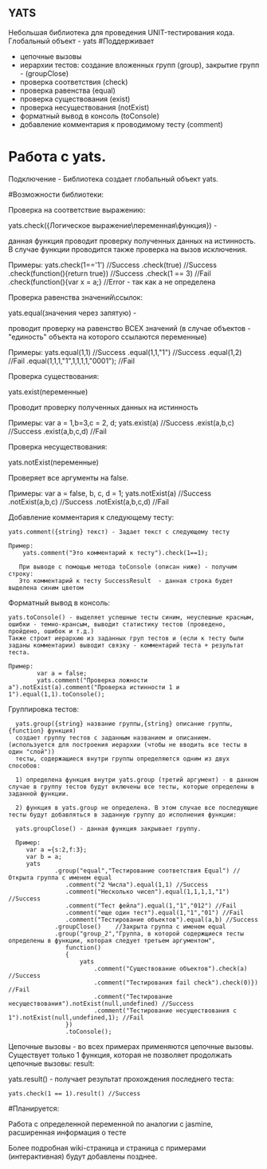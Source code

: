 ## YATS
Небольшая библиотека для проведения UNIT-тестирования кода.
Глобальный объект - yats 
#Поддерживает 
 - цепочные вызовы
 - иерархии тестов: создание вложенных групп (group), закрытие групп - (groupClose)
 - проверка соответствия (check)
 - проверка равенства (equal)
 - проверка существования (exist)
 - проверка несуществования (notExist)
 - форматный вывод в консоль (toConsole)
 - добавление комментария к проводимому тесту (comment)

# Работа с yats.

Подключение - <script type="text/javascript" src="pathTo/yats.js"></script>
Библиотека создает глобальный объект yats.

#Возможности библиотеки:

Проверка на соответствие выражению:

yats.check({Логическое выражение\переменная\функция}) -

  данная функция проводит проверку полученных данных на истинность.
  В случае функции проводится также проверка на вызов исключения.

Примеры:
     yats.check(1=='1') //Success
                 .check(true)   //Success
                 .check(function(){return true}) //Success
                 .check(1 == 3) //Fail
                 .check(function(){var x = a;} //Error - так как a не определена


Проверка равенства значений\ссылок:

yats.equal(значения через запятую) -

 проводит проверку на равенство ВСЕХ значений (в случае объектов - "единость" объекта на которого ссылаются переменные)

Примеры:
        yats.equal(1,1) //Success
            .equal(1,1,"1") //Success
            .equal(1,2) //Fail
            .equal(1,1,1,"1",1,1,1,1,"0001"); //Fail


Проверка существования:

yats.exist(переменные)

 Проводит проверку полученных данных на истинность

Примеры:
        var a = 1,b=3,c = 2, d;
        yats.exist(a) //Success
            .exist(a,b,c) //Success
            .exist(a,b,c,d) //Fail


Проверка несуществования:

yats.notExist(переменные)

 Проверяет все аргументы на false.

 Примеры:
        var a = false, b, c, d = 1;
        yats.notExist(a) //Success
            .notExist(a,b,c) //Success
            .notExist(a,b,c,d) //Fail


Добавление комментария к следующему тесту:

    yats.comment({string} текст) - Задает текст с следующему тесту

    Пример:
        yats.comment("Это комментарий к тесту").check(1==1);

       При выводе с помощью метода toConsole (описан ниже) - получим строку:
       Это комментарий к тесту SuccessResult  - данная строка будет выделена синим цветом


Форматный вывод в консоль:

    yats.toConsole() - выделяет успешные тесты синим, неуспешные красным, ошибки - темно-крансым, выводит статистику тестов (проведено, пройдено, ошибок и т.д.)
    Также строит иерархию из заданных груп тестов и (если к тесту были заданы комментарии) выводит связку - комментарий теста + результат теста.

    Пример:
            var a = false;
            yats.comment("Проверка ложности a").notExist(a).comment("Проверка истинности 1 и 1").equal(1,1).toConsole();


Группировка тестов:

      yats.group({string} название группы,{string} описание группы, {function} функция)
      создает группу тестов с заданным названием и описанием. (используется для построения иерархии (чтобы не вводить все тесты в один "слой"))
      тесты, содержащиеся внутри группы определяются одним из двух способов:

      1) определена функция внутри yats.group (третий аргумент) - в данном случае в группу тестов будут включены все тесты, которые определены в заданной функции.

      2) функция в yats.group не определена. В этом случае все последующие тесты будут добавляться в заданную группу до исполнения функции:

      yats.groupClose() - данная функция закрывает группу.

      Пример:
         var a ={s:2,f:3};
         var b = a;
         yats
                 .group("equal","Тестирование соответствия Equal") //Открыта группа с именем equal
                    .comment("2 Числа").equal(1,1) //Success
                    .comment("Несколько чисел").equal(1,1,1,1,"1") //Success
                    .comment("Тест фейла").equal(1,"1","012") //Fail
                    .comment("еще один тест").equal(1,"1","01") //Fail
                    .comment("Тестирование объектов").equal(a,b) //Success
                 .groupClose()    //Закрыта группа с именем equal
                 .group("group_2","Группа, в которой содержщиеся тесты определены в функции, которая следует третьем аргументом",
                    function()
                    {
                        yats
                            .comment("Существование объектов").check(a)  //Success
                            .comment("Тестирования fail check").check(0)}) //Fail
                            .comment("Тестирование несуществования").notExist(null,undefined) //Success
                            .comment("Тестирование несуществования с 1").notExist(null,undefined,1); //Fail
                    })
                    .toConsole();

Цепочные вызовы - во всех примерах применяются цепочные вызовы. Существует только 1 функция, которая не позволяет продолжать цепочные вызовы: result:

yats.result() - получает результат прохождения последнего теста:

    yats.check(1 == 1).result() //Success

#Планируется:

Работа с определенной переменной по аналогии с jasminе, расширенная информация о тесте
 

Более подробная wiki-страница и страница с примерами (интерактивная) будут добавлены позднее.
